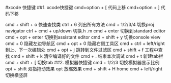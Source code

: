 #xcode 快捷键
##1. xcode快捷键
cmd+option + [  代码上移
cmd+option + ] 代码下移

cmd + shift + o	快速查找类
ctrl + 6	列出所有方法
cmd + 1/2/3/4	切换proj navigator
ctrl + cmd + up/down	切换.h .m
cmd + enter	切换到standard editor
cmd + opt + enter	切换到assistant editor
cmd + shift + y	切换console view
cmd + 0	隐藏左边导航区
cmd + opt + 0	隐藏右侧工具区
cmd + ctrl + left/right	到上、下一次编辑处
cmd + opt + j	跳转到文件过滤区
cmd + shift + f	工程中查找
cmd + shift + k	清空编译好的文件
cmd + .	结束本次调试
cmd + t	新建tab栏
cmd + shift + [	切换tab
##2. 模拟器快捷键
cmd + 1/2/3 	切换模拟器显示比例
opt + shift	双指拖动效果
opt	放缩效果
cmd +  shift + H	home
cmd + left/right 	切换横竖屏
